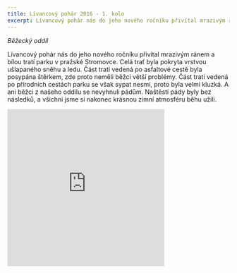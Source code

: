 ```yaml
---
title: Lívancový pohár 2016 - 1. kolo 
excerpt: Lívancový pohár nás do jeho nového ročníku přivítal mrazivým ránem a bílou tratí parku v pražské Stromovce. Celá trať byla pokryta vrstvou ušlapaného sněhu a ledu.
---
```


_Běžecký oddíl_

Lívancový pohár nás do jeho nového ročníku přivítal mrazivým ránem a bílou tratí parku v pražské Stromovce. Celá trať byla pokryta vrstvou ušlapaného sněhu a ledu. Část trati vedená po asfaltové cestě byla posypána štěrkem, zde proto neměli běžci větší problémy. Část trati vedená po přírodních cestách parku se však sypat nesmí, proto byla velmi kluzká. A ani běžci z našeho oddílu se nevyhnuli pádům. Naštěstí pády byly bez následků, a všichni jsme si nakonec krásnou zimní atmosféru běhu užili. 


<iframe src="http://www.rajce.net/a12769496/mini?bgcolor=&photoNameVisible=0" name="rajce-net" width="356" height="356" frameborder="0" scrolling="no" allowtransparency="true"></iframe>